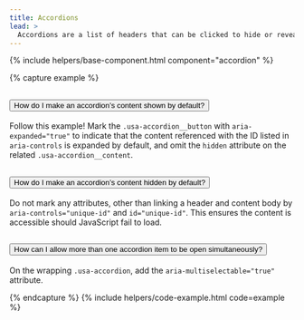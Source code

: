 ```yaml
---
title: Accordions
lead: >
  Accordions are a list of headers that can be clicked to hide or reveal additional content.
---
```


{% include helpers/base-component.html component="accordion" %}

{% capture example %}
<div class="usa-accordion usa-accordion--bordered" data-test="accordion">
  <!-- Use the accurate heading level to maintain the document outline -->
  <h2 class="usa-accordion__heading">
    <button class="usa-accordion__button" aria-expanded="true" aria-controls="unique-id-1">
      How do I make an accordion’s content shown by default?
    </button>
  </h2>
  <div id="unique-id-1" class="usa-accordion__container">
    <div class="usa-accordion__content usa-prose">
      <p>Follow this example! Mark the <code>.usa-accordion__button</code> with <code>aria-expanded="true"</code> to indicate that the content referenced with the ID listed in <code>aria-controls</code> is expanded by default, and omit the <code>hidden</code> attribute on the related <code>.usa-accordion__content</code>.</p>
    </div>
  </div>

  <h2 class="usa-accordion__heading">
    <button class="usa-accordion__button" aria-controls="unique-id-2">
      How do I make an accordion’s content hidden by default?
    </button>
  </h2>
  <div id="unique-id-2" class="usa-accordion__container">
    <div class="usa-accordion__content usa-prose">
      <p>Do not mark any attributes, other than linking a header and content body by <code>aria-controls="unique-id"</code> and <code>id="unique-id"</code>. This ensures the content is accessible should JavaScript fail to load.</p>
    </div>
  </div>

  <h2 class="usa-accordion__heading">
    <button class="usa-accordion__button" aria-controls="unique-id-3">
      How can I allow more than one accordion item to be open simultaneously?
    </button>
  </h2>
  <div id="unique-id-3" class="usa-accordion__container">
    <div class="usa-accordion__content usa-prose">
      <p>On the wrapping <code>.usa-accordion</code>, add the <code>aria-multiselectable="true"</code> attribute.</p>
    </div>
  </div>
</div>
{% endcapture %}
{% include helpers/code-example.html code=example %}
